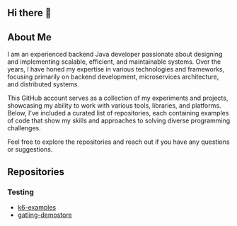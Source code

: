 ## Hi there 👋

## About Me
I am an experienced backend Java developer passionate about designing and implementing scalable, efficient, and maintainable systems. Over the years, I have honed my expertise in various technologies and frameworks, focusing primarily on backend development, microservices architecture, and distributed systems.

This GitHub account serves as a collection of my experiments and projects, showcasing my ability to work with various tools, libraries, and platforms. Below, I've included a curated list of repositories, each containing examples of code that show my skills and approaches to solving diverse programming challenges.

Feel free to explore the repositories and reach out if you have any questions or suggestions.

## Repositories

### Testing
* [k6-examples](https://github.com/olexiy/k6-examples)
* [gatling-demostore](https://github.com/olexiy/gatling-demostore)
